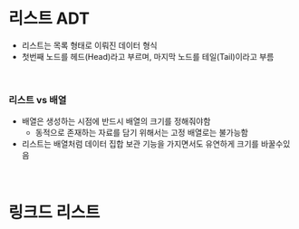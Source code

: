 # 리스트 ADT

- 리스트는 목록 형태로 이뤄진 데이터 형식
- 첫번째 노드를 헤드(Head)라고 부르며, 마지막 노드를 테일(Tail)이라고 부름

<br>

### 리스트 vs 배열

- 배열은 생성하는 시점에 반드시 배열의 크기를 정해줘야함
  - 동적으로 존재하는 자료를 담기 위해서는 고정 배열로는 불가능함
- 리스트는 배열처럼 데이터 집합 보관 기능을 가지면서도 유연하게 크기를 바꿀수있음

<br>

# 링크드 리스트
